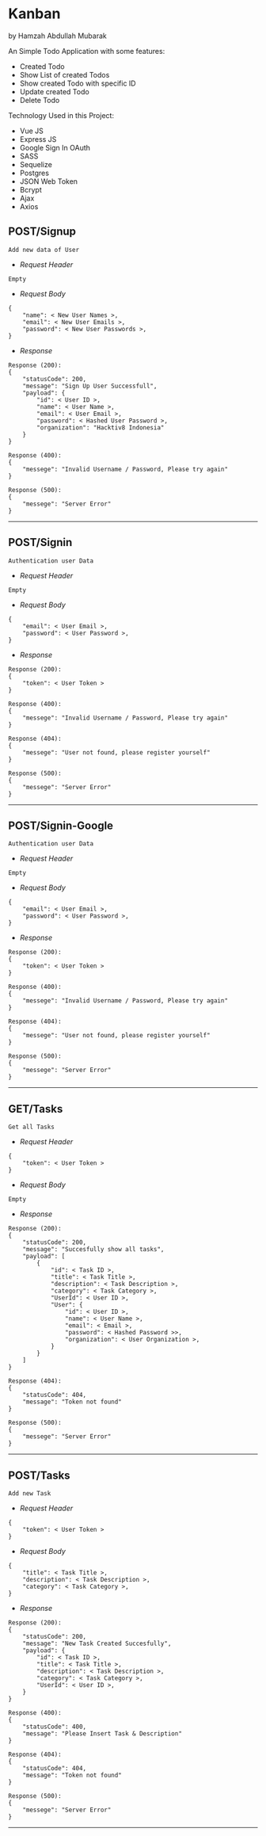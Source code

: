 # Kanban

by Hamzah Abdullah Mubarak

An Simple Todo Application with some features:
- Created Todo
- Show List of created Todos
- Show created Todo with specific ID
- Update created Todo
- Delete Todo

Technology Used in this Project:
- Vue JS
- Express JS 
- Google Sign In OAuth
- SASS 
- Sequelize
- Postgres
- JSON Web Token
- Bcrypt
- Ajax
- Axios


## POST/Signup

`Add new data of User`

- _Request Header_
```
Empty
```

- _Request Body_
```
{
    "name": < New User Names >,
    "email": < New User Emails >,
    "password": < New User Passwords >,
}
```

- _Response_
```
Response (200):
{
    "statusCode": 200,
    "message": "Sign Up User Successfull",
    "payload": {
        "id": < User ID >,
        "name": < User Name >,
        "email": < User Email >,
        "password": < Hashed User Password >,
        "organization": "Hacktiv8 Indonesia"
    }
}

Response (400): 
{
    "messege": "Invalid Username / Password, Please try again"
}

Response (500):
{
    "messege": "Server Error"
}
```
-----

## POST/Signin

`Authentication user Data`

- _Request Header_
```
Empty
```

- _Request Body_
```
{
    "email": < User Email >,
    "password": < User Password >,
}
```

- _Response_
```
Response (200):
{
    "token": < User Token >
}

Response (400): 
{
    "messege": "Invalid Username / Password, Please try again"
}

Response (404): 
{
    "messege": "User not found, please register yourself"
}

Response (500):
{
    "messege": "Server Error"
}
```
-----

## POST/Signin-Google

`Authentication user Data`

- _Request Header_
```
Empty
```

- _Request Body_
```
{
    "email": < User Email >,
    "password": < User Password >,
}
```

- _Response_
```
Response (200):
{
    "token": < User Token >
}

Response (400): 
{
    "messege": "Invalid Username / Password, Please try again"
}

Response (404): 
{
    "messege": "User not found, please register yourself"
}

Response (500):
{
    "messege": "Server Error"
}
```
-----

## GET/Tasks

`Get all Tasks`

- _Request Header_
```
{
    "token": < User Token >
}
```

- _Request Body_
```
Empty
```

- _Response_
```
Response (200):
{
    "statusCode": 200,
    "message": "Succesfully show all tasks",
    "payload": [
        {
            "id": < Task ID >,
            "title": < Task Title >,
            "description": < Task Description >,
            "category": < Task Category >,
            "UserId": < User ID >,
            "User": {
                "id": < User ID >,
                "name": < User Name >,
                "email": < Email >,
                "password": < Hashed Password >>,
                "organization": < User Organization >,
            }
        }
    ]
}

Response (404): 
{
    "statusCode": 404,
    "message": "Token not found"
}

Response (500):
{
    "messege": "Server Error"
}
```
-----

## POST/Tasks

`Add new Task`

- _Request Header_
```
{
    "token": < User Token >
}
```

- _Request Body_
```
{
    "title": < Task Title >,
    "description": < Task Description >,
    "category": < Task Category >,
}
```

- _Response_
```
Response (200):
{
    "statusCode": 200,
    "message": "New Task Created Succesfully",
    "payload": {
        "id": < Task ID >,
        "title": < Task Title >,
        "description": < Task Description >,
        "category": < Task Category >,
        "UserId": < User ID >,
    }
}

Response (400): 
{
    "statusCode": 400,
    "message": "Please Insert Task & Description"
}

Response (404): 
{
    "statusCode": 404,
    "message": "Token not found"
}

Response (500):
{
    "messege": "Server Error"
}
```
-----